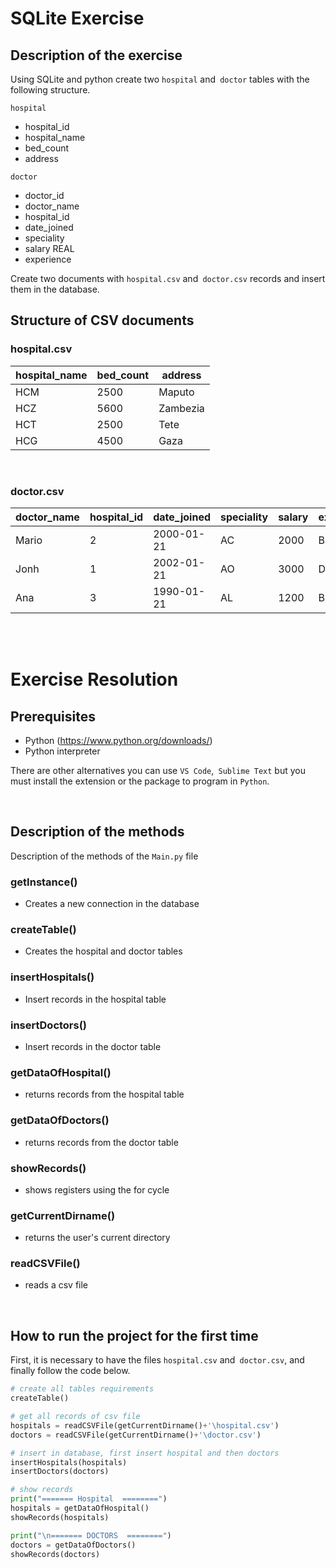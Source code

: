 # SQLite Exercise

## Description of the exercise

Using SQLite and python create two `hospital` and` doctor` tables with the following structure.

`hospital`                  
-   hospital_id             
-   hospital_name
-   bed_count 
-   address

`doctor` 
-   doctor_id
-   doctor_name
-   hospital_id
-   date_joined
-   speciality
-   salary REAL
-   experience

Create two documents with `hospital.csv` and` doctor.csv` records and insert them in the database.

## Structure of CSV documents
### hospital.csv

|  hospital_name| bed_count | address |
| ------------- | ------------- | ------------- |
| HCM | 2500 | Maputo |
| HCZ | 5600  | Zambezia |
| HCT | 2500 | Tete |
| HCG | 4500  | Gaza |

<br>

### doctor.csv

| doctor_name | hospital_id | date_joined | speciality | salary | experience |
| ----------- | ----------- | ----------- | ---------- | ------ | ---------- |
| Mario|2|2000-01-21|AC|2000|BBB|
| Jonh|1|2002-01-21|AO|3000|DDD |
| Ana|3|1990-01-21|AL|1200|BBB |

<br>
<br>

# Exercise Resolution

## Prerequisites
- Python (https://www.python.org/downloads/)
- Python interpreter

There are other alternatives you can use `VS Code`,` Sublime Text` but you must install the extension or the package to program in `Python`.

<br>

## Description of the methods
Description of the methods of the `Main.py` file

### getInstance() 
- Creates a new connection in the database
### createTable() 
- Creates the hospital and doctor tables
### insertHospitals() 
- Insert records in the hospital table
### insertDoctors() 
- Insert records in the doctor table
### getDataOfHospital() 
- returns records from the hospital table
### getDataOfDoctors() 
- returns records from the doctor table
### showRecords() 
- shows registers using the for cycle
### getCurrentDirname() 
- returns the user's current directory
### readCSVFile() 
- reads a csv file

<br>

## How to run the project for the first time
First, it is necessary to have the files `hospital.csv` and` doctor.csv`, and finally follow the code below.

```py
# create all tables requirements
createTable()

# get all records of csv file
hospitals = readCSVFile(getCurrentDirname()+'\hospital.csv')
doctors = readCSVFile(getCurrentDirname()+'\doctor.csv')

# insert in database, first insert hospital and then doctors
insertHospitals(hospitals)
insertDoctors(doctors)

# show records
print("======= Hospital  ========")
hospitals = getDataOfHospital()
showRecords(hospitals)

print("\n======= DOCTORS  ========")
doctors = getDataOfDoctors()
showRecords(doctors)
